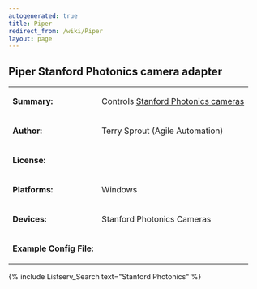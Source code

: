 ```yaml
---
autogenerated: true
title: Piper
redirect_from: /wiki/Piper
layout: page
---
```


## Piper Stanford Photonics camera adapter

<table>
<tr>
<td markdown="1">

**Summary:**

</td>
<td markdown="1">

Controls [Stanford Photonics cameras](http://www.stanfordphotonics.com/)

</td>
</tr>
<tr>
<td markdown="1">

**Author:**

</td>
<td markdown="1">

Terry Sprout (Agile Automation)

</td>
</tr>
<tr>
<td markdown="1">

**License:**

</td>
<td markdown="1">
</td>
</tr>
<tr>
<td markdown="1">

**Platforms:**

</td>
<td markdown="1">

Windows

</td>
</tr>
<tr>
<td markdown="1">

**Devices:**

</td>
<td markdown="1">

Stanford Photonics Cameras

</td>
</tr>
<tr>
<td markdown="1">

**Example Config File:**

</td>
<td markdown="1">
</td>
</tr>
</table>

{% include Listserv_Search text="Stanford Photonics" %}


